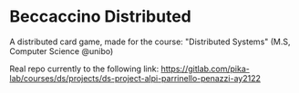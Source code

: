 # Beccaccino Distributed
A distributed card game, made for the course: "Distributed Systems" (M.S, Computer Science @unibo)

Real repo currently to the following link: https://gitlab.com/pika-lab/courses/ds/projects/ds-project-alpi-parrinello-penazzi-ay2122
